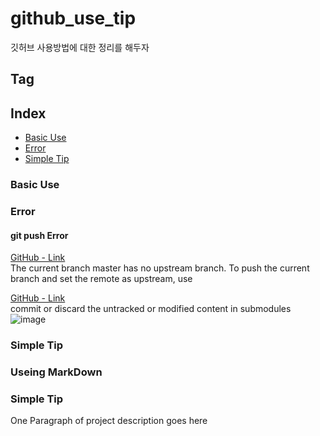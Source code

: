 # github_use_tip
깃허브 사용방법에 대한 정리를 해두자

## Tag

## Index
  - [Basic Use](##Basic-Use)
  - [Error](##Error)
  - [Simple Tip](##Simple-Tip) 


### Basic Use



### Error

#### git push Error
[GitHub - Link](https://github.com/JuniorMSG/github_use_tip/blob/main/Error/The%20current%20branch%20master%20has%20no%20upstream%20branch.md) <br>
The current branch master has no upstream branch.
To push the current branch and set the remote as upstream, use

[GitHub - Link]()<br>
commit or discard the untracked or modified content in submodules <br>
![image](https://user-images.githubusercontent.com/22822369/149666582-c5fd587a-0b69-40b1-8847-a62714e4242b.png)





### Simple Tip



### Useing MarkDown


### Simple Tip
One Paragraph of project description goes here

